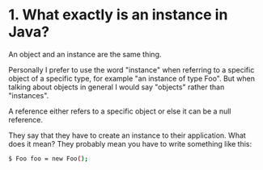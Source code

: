# 1. What exactly is an instance in Java?

An object and an instance are the same thing.

Personally I prefer to use the word "instance" when referring to a specific object of a specific type, for example "an instance of type Foo". But when talking about objects in general I would say "objects" rather than "instances".

A reference either refers to a specific object or else it can be a null reference.

They say that they have to create an instance to their application. What does it mean?
They probably mean you have to write something like this:
```sh
$ Foo foo = new Foo();
```
